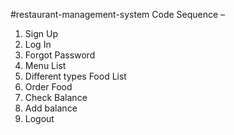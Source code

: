 #restaurant-management-system
Code Sequence –
1. Sign Up
2. Log In
3. Forgot Password
4. Menu List
5. Different types Food List
6. Order Food
7. Check Balance
8. Add balance
9. Logout
